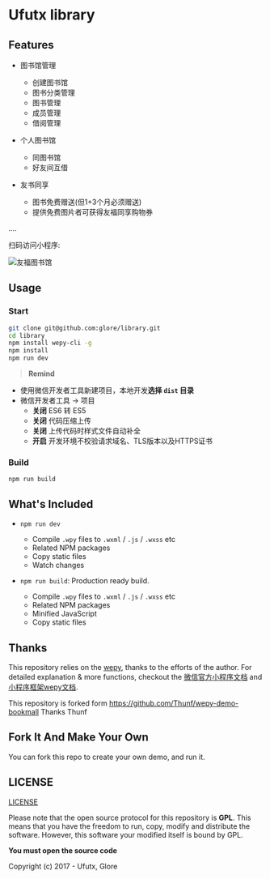 ﻿# Ufutx library

## Features

* 图书馆管理
  - 创建图书馆
  - 图书分类管理
  - 图书管理
  - 成员管理
  - 借阅管理

* 个人图书馆
  - 同图书馆
  - 好友间互借

* 友书同享
  - 图书免费赠送(但1+3个月必须赠送)
  - 提供免费图片者可获得友福同享购物券

....

扫码访问小程序:

![友福图书馆](https://library.ufutx.com/imgs/mp_library.jpg)


## Usage
   
### Start

``` bash
git clone git@github.com:glore/library.git
cd library
npm install wepy-cli -g
npm install
npm run dev
```

> **Remind**

- 使用微信开发者工具新建项目，本地开发**选择 `dist` 目录**
- 微信开发者工具 -> 项目
  - **关闭** ES6 转 ES5
  - **关闭** 代码压缩上传
  - **关闭** 上传代码时样式文件自动补全
  - **开启** 开发环境不校验请求域名、TLS版本以及HTTPS证书


### Build
```
npm run build
```


## What's Included

- `npm run dev`
  - Compile `.wpy` files to `.wxml` / `.js` / `.wxss` etc
  - Related NPM packages
  - Copy static files
  - Watch changes

- `npm run build`: Production ready build.
  - Compile `.wpy` files to `.wxml` / `.js` / `.wxss` etc
  - Related NPM packages
  - Minified JavaScript
  - Copy static files



## Thanks

This repository relies on the [wepy](https://github.com/wepyjs/wepy), thanks to the efforts of the author.
For detailed explanation & more functions, checkout the [微信官方小程序文档](https://mp.weixin.qq.com/debug/wxadoc/dev/api/) and [小程序框架wepy文档](https://wepyjs.github.io/wepy/).

This repository is forked form https://github.com/Thunf/wepy-demo-bookmall Thanks Thunf


## Fork It And Make Your Own

You can fork this repo to create your own demo, and run it.



## LICENSE

[LICENSE](https://github.com/Thunf/wepy-demo-bookmall/blob/master/LICENSE)

Please note that the open source protocol for this repository is **GPL**. This means that you have the freedom to run, copy, modify and distribute the software. However, this software your modified itself is bound by GPL.

**You must open the source code**

Copyright (c) 2017 - Ufutx, Glore






